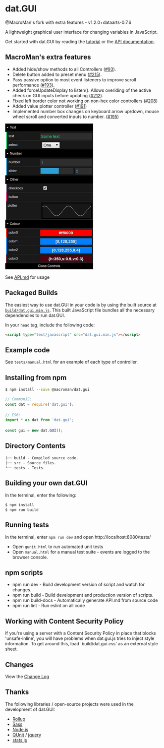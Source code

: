 # dat.GUI

@MacroMan's fork with extra features - v1.2.0+dataarts-0.7.6

A lightweight graphical user interface for changing variables in JavaScript.

Get started with dat.GUI by reading the [tutorial](http://workshop.chromeexperiments.com/examples/gui)
or the [API documentation](API.md).


## MacroMan's extra features

* Added hide/show methods to all Controllers ([#93](https://github.com/dataarts/dat.gui/issues/93)).
* Delete button added to preset menu ([#215](https://github.com/dataarts/dat.gui/issues/215)).
* Pass passive option to most event listeners to improve scroll performance ([#193](https://github.com/dataarts/dat.gui/issues/193)).
* Added forceUpdateDisplay to listen(). Allows overiding of the active check on GUI inputs before updating ([#212](https://github.com/dataarts/dat.gui/issues/212)).
* Fixed left border color not working on non-hex color controllers ([#208](https://github.com/dataarts/dat.gui/issues/208))
* Added value plotter controller ([#191](https://github.com/dataarts/dat.gui/issues/191))
* Implemented number box changes on keyboard arrow up/down, mouse wheel scroll and converted inputs to number. ([#195](https://github.com/dataarts/dat.gui/issues/195))

![dat.gui preview of all inputs](dat_panel.gif)

See [API.md](API.md) for usage


## Packaged Builds

The easiest way to use dat.GUI in your code is by using the built source at [`build/dat.gui.min.js`](build/dat.gui.min.js). This built JavaScript file bundles all the necessary dependencies to run dat.GUI.

In your `head` tag, include the following code:

```html
<script type="text/javascript" src="dat.gui.min.js"></script>
```


## Example code

See `tests/manual.html` for an example of each type of controller.


## Installing from npm

```bash
$ npm install --save @macroman/dat.gui
```

```js
// CommonJS:
const dat = require('dat.gui');

// ES6:
import * as dat from 'dat.gui';

const gui = new dat.GUI();
```


## Directory Contents

```
├── build - Compiled source code.
├── src - Source files.
└── tests - Tests.
```


## Building your own dat.GUI

In the terminal, enter the following:

```
$ npm install
$ npm run build
```


## Running tests

In the terminal, enter `npm run dev` and open http://localhost:8080/tests/

* Open `qunit.html` to run automated unit tests
* Open `manual.html` for a manual test suite - events are logged to the browser console.


## npm scripts

* npm run dev - Build development version of script and watch for changes.
* npm run build - Build development and production version of scripts.
* npm run build-docs - Automatically generate API.md from source code
* npm run lint - Run eslint on all code


## Working with Content Security Policy

If you're using a server with a Content Security Policy in place that blocks 'unsafe-inline', you will have problems when dat.gui.js tries to inject style information. To get around this, load 'build/dat.gui.css' as an external style sheet.


## Changes

View the [Change Log](CHANGELOG.md)


## Thanks

The following libraries / open-source projects were used in the development of dat.GUI:

 * [Rollup](https://rollupjs.org)
 * [Sass](http://sass-lang.com/)
 * [Node.js](http://nodejs.org/)
 * [QUnit](https://github.com/jquery/qunit) / [jquery](http://jquery.com/)
 * [stats.js](http://mrdoob.github.io/stats.js/)
